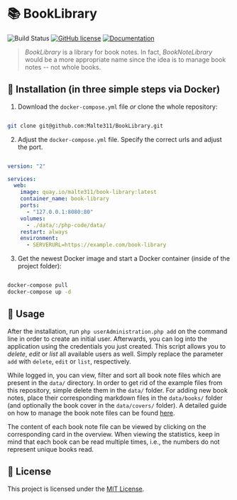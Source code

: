 # :books: BookLibrary

![Build Status](https://travis-ci.com/Malte311/BookLibrary.svg?branch=master)
[![GitHub license](https://img.shields.io/github/license/Malte311/BookLibrary)](https://github.com/Malte311/BookLibrary/blob/master/LICENSE)
[![Documentation](https://img.shields.io/badge/-documentation-informational)](https://malte311.github.io/BookLibrary/)

> _BookLibrary_ is a library for book notes.
> In fact, _BookNoteLibrary_ would be a more appropriate name since the idea is to manage book notes -- not whole books.

## :whale: Installation (in three simple steps via Docker)

1. Download the `docker-compose.yml` file _or_ clone the whole repository:

```bash

git clone git@github.com:Malte311/BookLibrary.git

```

2. Adjust the `docker-compose.yml` file. Specify the correct urls and adjust the port.

```yaml

version: "2"

services:
  web:
    image: quay.io/malte311/book-library:latest
    container_name: book-library
    ports:
      - "127.0.0.1:8080:80"
    volumes:
      - ./data/:/php-code/data/
    restart: always
    environment:
      - SERVERURL=https://example.com/book-library

```

3. Get the newest Docker image and start a Docker container (inside of the project folder):

```bash

docker-compose pull
docker-compose up -d

```

## :book: Usage
After the installation, run `php userAdministration.php add` on the command line in order to create an initial user. Afterwards, you can log into the application using the credentials you just created. This script allows you to _delete_, _edit_ or _list_ all available users as well. Simply replace the parameter `add` with `delete`, `edit` or `list`, respectively.

While logged in, you can view, filter and sort all book note files which are present in the `data/` directory. In order to get rid of the example files from this repository, simple delete them in the `data/` folder. For adding new book notes, place their corresponding markdown files in the `data/books/` folder (and optionally the book cover in the `data/covers/` folder). A detailed guide on how to manage the book note files can be found [here](https://github.com/Malte311/BookLibrary/blob/master/src/data/README.md).

The content of each book note file can be viewed by clicking on the corresponding card in the overview. When viewing the statistics, keep in mind that each book can be read multiple times, i.e., the numbers do not represent unique books read.

## :page_facing_up: License

This project is licensed under the [MIT License](https://github.com/Malte311/BookLibrary/blob/master/LICENSE).
